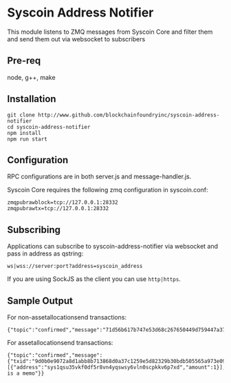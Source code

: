 # Syscoin Address Notifier
This module listens to ZMQ messages from Syscoin Core and filter them and send them out via websocket to subscribers

Pre-req
-------
node, g++, make

Installation
------------
```
git clone http://www.github.com/blockchainfoundryinc/syscoin-address-notifier
cd syscoin-address-notifier
npm install
npm run start
```

Configuration
-------------
RPC configurations are in both server.js and message-handler.js.

Syscoin Core requires the following zmq configuration in syscoin.conf:
```
zmqpubrawblock=tcp://127.0.0.1:28332
zmqpubrawtx=tcp://127.0.0.1:28332
```

Subscribing
-----------
Applications can subscribe to syscoin-address-notifier via websocket and pass in address as qstring:
```
ws|wss://server:port?address=syscoin_address
```
If you are using SockJS as the client you can use `http|https`.

Sample Output
-------------
For non-assetallocationsend transactions:
```
{"topic":"confirmed","message":"71d56b617b747e53d68c267650449d759447a37719efd1324dbad10609234e31"}
```
For assetallocationsend transactions:
```
{"topic":"confirmed","message":{"txid":"9d0b0e9072a8d1abb8b713868d0a37c1259e5d82329b30bdb505565a973e0978","sender":"sys1q7vkc0zmjhd4njv56a3z6rp3em79kwrnzvk9mr3","receivers":[{"address":"sys1qsu35vkf0df5r8vn4yqswsy6vln0scpkkv6p7xd","amount":1}],"asset_guid":341906151,"amount":1,"memo":"this is a memo"}}
```
